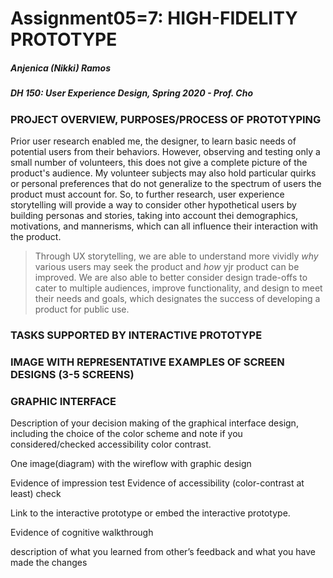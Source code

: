 # Assignment05=7: HIGH-FIDELITY PROTOTYPE
##### Anjenica (Nikki) Ramos
##### DH 150: User Experience Design, Spring 2020 - Prof. Cho

### PROJECT OVERVIEW, PURPOSES/PROCESS OF PROTOTYPING 
Prior user research enabled me, the designer, to learn basic needs of potential users from their behaviors. However, observing and testing only a small number of volunteers, this does not give a complete picture of the product's audience. My volunteer subjects may also hold particular quirks or personal preferences that do not generalize to the spectrum of users the product must account for. So, to further research, user experience storytelling will provide a way to consider other hypothetical users by building personas and stories, taking into account thei demographics, motivations, and mannerisms, which can all influence their interaction with the product. 
> Through UX storytelling, we are able to understand more vividly *why* various users may seek the product and *how* yjr product can be improved. We are also able to better consider design trade-offs to cater to multiple audiences, improve functionality, and design to meet their needs and goals, which designates the success of developing a product for public use. 


### TASKS SUPPORTED BY INTERACTIVE PROTOTYPE



### IMAGE WITH REPRESENTATIVE EXAMPLES OF SCREEN DESIGNS (3-5 SCREENS)


### GRAPHIC INTERFACE
Description of your decision making of the graphical interface design, including the choice of the color scheme and note if you considered/checked accessibility color contrast.

One image(diagram) with the wireflow with graphic design 

Evidence of impression test
Evidence of accessibility (color-contrast at least) check

Link to the interactive prototype or embed the interactive prototype.

Evidence of cognitive walkthrough

description of what you learned from other’s feedback and what you have made the changes




